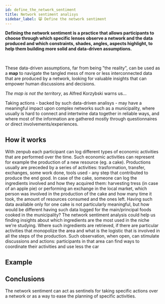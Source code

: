 ```yaml
---
id: define_the_network_sentiment
title: Network sentiment analisys
sidebar_label: 😸 Define the network sentiment
---
```


<section class="reflow__doc">
  <div class="hero__img" style="background-image: url('../img/analise.jpg')"></div>

**Defining the network sentiment is a practice that allows participants to choose through which specific lenses observe a network and the data produced and which constraints, shades, angles, aspects highlight, to help them building more solid and data-driven assumptions.**

<br />

These data-driven assumptions, far from being "the reality", can be used as a **map** to navigate the tangled mess of more or less interconnected data that are produced by a network, looking for valuable insights that can empower human discussions and decisions. 

_The map is not the territory_, as Alfred Korzybski warns us...

Taking actions - backed by such data-driven analisys -  may have a meaningful impact upon complex networks such as a municipality, where usually is hard to connect and intertwine data together in reliable ways, and where most of the information are gathered mostly through questionnaires or direct involvements/experiences.

## How it works
With zenpub each participant can log different types of economic activities that are performed over the time.
Such economic activities can represent for example the production of a new resource (eg. a cake).
Productions usually are preceded by a series of activities: trasformation, transfer, exchanges, some work done, tools used - any step that contributed to produce the end good.
In case of the cake, someone can log the ingredients involved and how they acquired them: harvesting tress (in case of an apple pie) or performing an exchange in the local market, which person was involved in the production of the cake and how many time it took, the amount of resources consumed and the ones left. 
Having such data available only for one cake is not particularly meaningful, but how would be different having such data logged for the main/principal foods cooked in the municipality?
The network sentiment analysis could help us finding insights about which ingredients are the most used in the niche we're studying. Where such ingredients are retrieved, if there are particular activities that monopolize the area and what is the logistic that is involved in all the steps of the production.
Such observation, when open, can stimulate discussions and actions: participants in that area can find ways to coordinate their activities and use less the car

## Example



## Conclusions
The network sentiment can act as sentinels for taking specific actions over a network or as a way to ease the planning of specific activities.


</section>